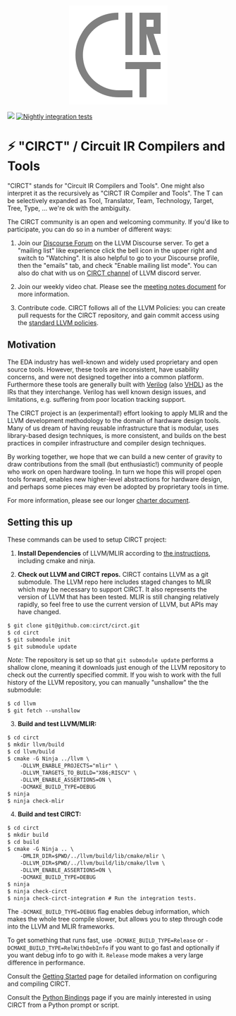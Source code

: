 <p align="center"><img src="docs/includes/img/circt-logo.svg"/></p>

[![](https://github.com/circt/circt/workflows/Build%20and%20Test/badge.svg?event=push)](https://github.com/llvm/circt/actions?query=workflow%3A%22Build+and+Test%22)
[![Nightly integration tests](https://github.com/llvm/circt/workflows/Nightly%20integration%20tests/badge.svg)](https://github.com/llvm/circt/actions?query=workflow%3A%22Nightly+integration+tests%22)

# ⚡️ "CIRCT" / Circuit IR Compilers and Tools

"CIRCT" stands for "Circuit IR Compilers and Tools".  One might also interpret
it as the recursively as "CIRCT IR Compiler and Tools".  The T can be
selectively expanded as Tool, Translator, Team, Technology, Target, Tree, Type,
... we're ok with the ambiguity.

The CIRCT community is an open and welcoming community.  If you'd like to
participate, you can do so in a number of different ways:

1) Join our [Discourse Forum](https://llvm.discourse.group/c/Projects-that-want-to-become-official-LLVM-Projects/circt/) 
on the LLVM Discourse server.  To get a "mailing list" like experience click the 
bell icon in the upper right and switch to "Watching".  It is also helpful to go 
to your Discourse profile, then the "emails" tab, and check "Enable mailing list 
mode".  You can also do chat with us on [CIRCT channel](https://discord.com/channels/636084430946959380/742572728787402763) 
of LLVM discord server.

2) Join our weekly video chat.  Please see the
[meeting notes document](https://docs.google.com/document/d/1fOSRdyZR2w75D87yU2Ma9h2-_lEPL4NxvhJGJd-s5pk/edit#)
for more information.

3) Contribute code.  CIRCT follows all of the LLVM Policies: you can create pull
requests for the CIRCT repository, and gain commit access using the [standard LLVM policies](https://llvm.discourse.group/c/Projects-that-want-to-become-official-LLVM-Projects/circt/).

## Motivation

The EDA industry has well-known and widely used proprietary and open source
tools.  However, these tools are inconsistent, have usability concerns, and were
not designed together into a common platform.  Furthermore
these tools are generally built with
[Verilog](https://en.wikipedia.org/wiki/Verilog) (also
[VHDL](https://en.wikipedia.org/wiki/VHDL)) as the IRs that they
interchange.  Verilog has well known design issues, and limitations, e.g.
suffering from poor location tracking support.

The CIRCT project is an (experimental!) effort looking to apply MLIR and
the LLVM development methodology to the domain of hardware design tools.  Many
of us dream of having reusable infrastructure that is modular, uses
library-based design techniques, is more consistent, and builds on the best
practices in compiler infrastructure and compiler design techniques.

By working together, we hope that we can build a new center of gravity to draw
contributions from the small (but enthusiastic!) community of people who work
on open hardware tooling.  In turn we hope this will propel open tools forward,
enables new higher-level abstractions for hardware design, and
perhaps some pieces may even be adopted by proprietary tools in time.

For more information, please see our longer [charter document](docs/Charter.md).

## Setting this up

These commands can be used to setup CIRCT project:

1) **Install Dependencies** of LLVM/MLIR according to [the
  instructions](https://mlir.llvm.org/getting_started/), including cmake and 
  ninja.

2) **Check out LLVM and CIRCT repos.**  CIRCT contains LLVM as a git
submodule.  The LLVM repo here includes staged changes to MLIR which
may be necessary to support CIRCT.  It also represents the version of
LLVM that has been tested.  MLIR is still changing relatively rapidly,
so feel free to use the current version of LLVM, but APIs may have
changed.

```
$ git clone git@github.com:circt/circt.git
$ cd circt
$ git submodule init
$ git submodule update
```

*Note:* The repository is set up so that `git submodule update` performs a 
shallow clone, meaning it downloads just enough of the LLVM repository to check 
out the currently specified commit. If you wish to work with the full history of
the LLVM repository, you can manually "unshallow" the the submodule:

```
$ cd llvm
$ git fetch --unshallow
```

3) **Build and test LLVM/MLIR:**

```
$ cd circt
$ mkdir llvm/build
$ cd llvm/build
$ cmake -G Ninja ../llvm \
    -DLLVM_ENABLE_PROJECTS="mlir" \
    -DLLVM_TARGETS_TO_BUILD="X86;RISCV" \
    -DLLVM_ENABLE_ASSERTIONS=ON \
    -DCMAKE_BUILD_TYPE=DEBUG
$ ninja
$ ninja check-mlir
```

4) **Build and test CIRCT:**

```
$ cd circt
$ mkdir build
$ cd build
$ cmake -G Ninja .. \
    -DMLIR_DIR=$PWD/../llvm/build/lib/cmake/mlir \
    -DLLVM_DIR=$PWD/../llvm/build/lib/cmake/llvm \
    -DLLVM_ENABLE_ASSERTIONS=ON \
    -DCMAKE_BUILD_TYPE=DEBUG
$ ninja
$ ninja check-circt
$ ninja check-circt-integration # Run the integration tests.
```

The `-DCMAKE_BUILD_TYPE=DEBUG` flag enables debug information, which makes the
whole tree compile slower, but allows you to step through code into the LLVM
and MLIR frameworks.

To get something that runs fast, use `-DCMAKE_BUILD_TYPE=Release` or
`-DCMAKE_BUILD_TYPE=RelWithDebInfo` if you want to go fast and optionally if
you want debug info to go with it.  `Release` mode makes a very large difference
in performance.

Consult the [Getting Started](docs/GettingStarted.md) page for detailed 
information on configuring and compiling CIRCT.

Consult the [Python Bindings](docs/PythonBindings.md) page if you are mainly
interested in using CIRCT from a Python prompt or script.
